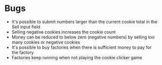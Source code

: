 # Bugs

* It's possible to submit numbers larger than the current cookie total in the Sell input field
* Selling negative cookies increases the cookie count
* Money can be reduced to below zero (negative numbers) by selling too many cookies or negative cookies
* It's possible to buy factories when there is sufficient money to pay for the factory
* Factories keep running when not playing the cookie clicker game
